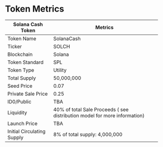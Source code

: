 # Token Metrics

| Solana Cash Token          | Metrics                                                                   |
| -------------------------- | ------------------------------------------------------------------------- |
| Token Name                 | SolanaCash                                                                |
| Ticker                     | SOLCH                                                                     |
| Blockchain                 | Solana                                                                    |
| Token Standard             | SPL                                                                       |
| Token Type                 | Utility                                                                   |
| Total Supply               | 50,000,000                                                                |
| Seed Price                 | 0.07                                                                      |
| Private Sale Price         | 0.25                                                                      |
| ID0/Public                 | TBA                                                                       |
| Liquidity                  | 40% of total Sale Proceeds ( see distribution model for more information) |
| Launch Price               | TBA                                                                       |
| Initial Circulating Supply | 8% of total supply: 4,000,000                                             |
